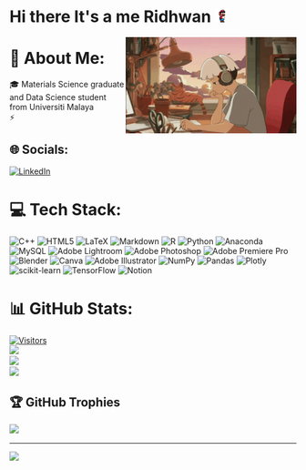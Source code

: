 # Hi there It's a me Ridhwan <a target="_blank" rel="noopener noreferrer" href="https://raw.githubusercontent.com/ridhwanrazaliwork/ridhwanrazaliwork/master/src/Mario-gif.gif"><img src="https://raw.githubusercontent.com/ridhwanrazaliwork/ridhwanrazaliwork/master/src/Mario-gif.gif" width="70" style="max-width: 5%;"></a>

<p><a target="_blank" rel="noopener noreferrer" href="https://raw.githubusercontent.com/ridhwanrazaliwork/ridhwanrazaliwork/master/src/lofi-lofi-study.gif"><img alt="Lofi study" src="https://raw.githubusercontent.com/ridhwanrazaliwork/ridhwanrazaliwork/master/src/lofi-lofi-study.gif" align="right" width="300" style="max-width:100%;"></a></p>

# 💫 About Me:
🎓 Materials Science graduate and Data Science student from Universiti Malaya<br>⚡


## 🌐 Socials:
[![LinkedIn](https://img.shields.io/badge/LinkedIn-%230077B5.svg?logo=linkedin&logoColor=white)](https://linkedin.com/in/https://www.linkedin.com/in/ridhwan-bin-razali) 

# 💻 Tech Stack:
![C++](https://img.shields.io/badge/c++-%2300599C.svg?style=for-the-badge&logo=c%2B%2B&logoColor=white) ![HTML5](https://img.shields.io/badge/html5-%23E34F26.svg?style=for-the-badge&logo=html5&logoColor=white) ![LaTeX](https://img.shields.io/badge/latex-%23008080.svg?style=for-the-badge&logo=latex&logoColor=white) ![Markdown](https://img.shields.io/badge/markdown-%23000000.svg?style=for-the-badge&logo=markdown&logoColor=white) ![R](https://img.shields.io/badge/r-%23276DC3.svg?style=for-the-badge&logo=r&logoColor=white) ![Python](https://img.shields.io/badge/python-3670A0?style=for-the-badge&logo=python&logoColor=ffdd54) ![Anaconda](https://img.shields.io/badge/Anaconda-%2344A833.svg?style=for-the-badge&logo=anaconda&logoColor=white) ![MySQL](https://img.shields.io/badge/mysql-%2300f.svg?style=for-the-badge&logo=mysql&logoColor=white) ![Adobe Lightroom](https://img.shields.io/badge/Adobe%20Lightroom-31A8FF.svg?style=for-the-badge&logo=Adobe%20Lightroom&logoColor=white) ![Adobe Photoshop](https://img.shields.io/badge/adobephotoshop-%2331A8FF.svg?style=for-the-badge&logo=adobephotoshop&logoColor=white) ![Adobe Premiere Pro](https://img.shields.io/badge/Adobe%20Premiere%20Pro-9999FF.svg?style=for-the-badge&logo=Adobe%20Premiere%20Pro&logoColor=white) ![Blender](https://img.shields.io/badge/blender-%23F5792A.svg?style=for-the-badge&logo=blender&logoColor=white) ![Canva](https://img.shields.io/badge/Canva-%2300C4CC.svg?style=for-the-badge&logo=Canva&logoColor=white) ![Adobe Illustrator](https://img.shields.io/badge/adobeillustrator-%23FF9A00.svg?style=for-the-badge&logo=adobeillustrator&logoColor=white) ![NumPy](https://img.shields.io/badge/numpy-%23013243.svg?style=for-the-badge&logo=numpy&logoColor=white) ![Pandas](https://img.shields.io/badge/pandas-%23150458.svg?style=for-the-badge&logo=pandas&logoColor=white) ![Plotly](https://img.shields.io/badge/Plotly-%233F4F75.svg?style=for-the-badge&logo=plotly&logoColor=white) ![scikit-learn](https://img.shields.io/badge/scikit--learn-%23F7931E.svg?style=for-the-badge&logo=scikit-learn&logoColor=white) ![TensorFlow](https://img.shields.io/badge/TensorFlow-%23FF6F00.svg?style=for-the-badge&logo=TensorFlow&logoColor=white) ![Notion](https://img.shields.io/badge/Notion-%23000000.svg?style=for-the-badge&logo=notion&logoColor=white)
# 📊 GitHub Stats:
[![Visitors](https://api.visitorbadge.io/api/combined?path=https%3A%2F%2Fgithub.com%2Fridhwanrazaliwork&label=Total%20Profile%20Visits%2FDaily&labelColor=%23d9e3f0&countColor=%23f47373)](https://visitorbadge.io/status?path=https%3A%2F%2Fgithub.com%2Fridhwanrazaliwork)<br/>
![](https://github-readme-stats.vercel.app/api?username=ridhwanrazaliwork&theme=tokyonight&hide_border=false&include_all_commits=true&count_private=false)<br/>
![](https://github-readme-streak-stats.herokuapp.com/?user=ridhwanrazaliwork&theme=tokyonight&hide_border=false)<br/>
![](https://github-readme-stats.vercel.app/api/top-langs/?username=ridhwanrazaliwork&theme=tokyonight&hide_border=false&include_all_commits=true&count_private=false&layout=compact)

## 🏆 GitHub Trophies
![](https://github-profile-trophy.vercel.app/?username=ridhwanrazaliwork&theme=tokyonight&no-frame=false&no-bg=false&margin-w=4)


---
[![](https://visitcount.itsvg.in/api?id=ridhwanrazaliwork&icon=1&color=2)](https://visitcount.itsvg.in)
